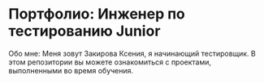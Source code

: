 # Портфолио: Инженер по тестированию Junior

Обо мне:
Меня зовут Закирова Ксения, я начинающий тестировщик.
В этом репозитории вы можете ознакомиться с проектами, выполненными во время обучения.




